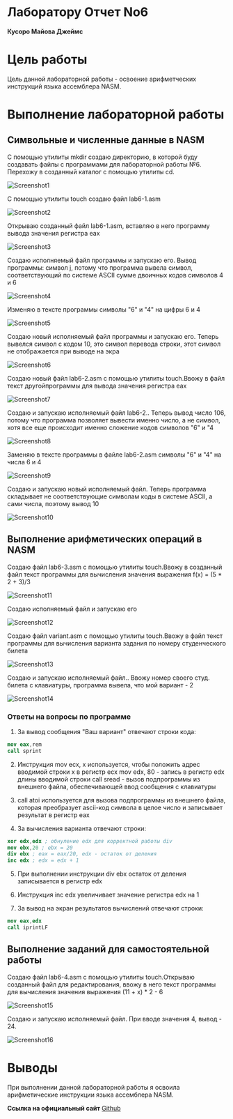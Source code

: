 # **Лаборатору Отчет No6**

**Кусоро Майова Джеймс**

# Цель работы

Цель данной лабораторной работы - освоение арифметческих инструкций языка 
ассемблера NASM.

# Выполнение лабораторной работы

## Символьные и численные данные в NASM

С помощью утилиты mkdir создаю директорию, в которой буду создавать файлы 
с программами для лабораторной работы №6. Перехожу в созданный каталог с 
помощью утилиты cd.

![Screenshot1](images/Screenshot1.png)

С помощью утилиты touch создаю файл lab6-1.asm

![Screenshot2](images/Screenshot2.png)

Открываю созданный файл lab6-1.asm, вставляю в него программу вывода 
значения регистра eax

![Screenshot3](images/Screenshot3.png)

Создаю исполняемый файл программы и запускаю его. Вывод программы: символ j, потому что программа вывела символ, соответствующий по системе 
ASCII сумме двоичных кодов символов 4 и 6 

![Screenshot4](images/Screenshot4.png)

Изменяю в тексте программы символы "6" и "4" на цифры 6 и 4

![Screenshot5](images/Screenshot5.png)

Создаю новый исполняемый файл программы и запускаю его. Теперь вывелся символ с кодом 10, это символ перевода строки, этот символ не отображается при выводе на экра

![Screenshot6](images/Screenshot6.png)

Создаю новый файл lab6-2.asm с помощью утилиты touch.Ввожу в файл текст другойпрограммы для вывода значения регистра eax

![Screenshot7](images/Screenshot7.png)

Создаю и запускаю исполняемый файл lab6-2.. Теперь вывод число 106, потому что программа позволяет вывести именно число, а не символ, хотя все еще происходит именно сложение кодов символов "6" и "4

![Screenshot8](images/Screenshot8.png)

Заменяю в тексте программы в файле lab6-2.asm символы "6" и "4" на числа 6 и 4

![Screenshot9](images/Screenshot9.png)

Создаю и запускаю новый исполняемый файл. Теперь программа складывает не соответствующие символам коды в системе ASCII, а сами числа, поэтому вывод 10

![Screenshot10](images/Screenshot10.png)

## Выполнение арифметических операций в NASM

Создаю файл lab6-3.asm с помощью утилиты touch.Ввожу в созданный файл текст программы для вычисления значения выражения f(x) = (5 * 2 + 3)/3

![Screenshot11](images/Screenshot11.png)

Создаю исполняемый файл и запускаю его

![Screenshot12](images/Screenshot12.png)

Создаю файл variant.asm с помощью  утилиты touch.Ввожу в файл текст программы для вычисления варианта задания по номеру студенческого билета

![Screenshot13](images/Screenshot13.png)

Создаю и запускаю исполняемый файл.. Ввожу номер своего студ. билета с клавиатуры, программа вывела, что мой вариант - 2

![Screenshot14](images/Screenshot14.png)

### Ответы на вопросы по программе

1. За вывод сообщения "Ваш вариант" отвечают строки кода:

```NASM
mov eax,rem
call sprint
```

2. Инструкция mov ecx, x используется, чтобы положить адрес вводимой строки x в регистр ecx
mov edx, 80 - запись в регистр edx длины вводимой строки 
call sread - вызов подпрограммы из внешнего файла, обеспечивающей ввод сообщения с клавиатуры  

3. call atoi используется для вызова подпрограммы из внешнего файла, которая преобразует ascii-код символа в целое число и записывает результат в регистр eax

4. За вычисления варианта отвечают строки:

```NASM
xor edx,edx ; обнуление edx для корректной работы div
mov ebx,20 ; ebx = 20
div ebx ; eax = eax/20, edx - остаток от деления
inc edx ; edx = edx + 1
```

5. При выполнении инструкции div ebx остаток от деления записывается в регистр edx

6. Инструкция inc edx увеличивает значение регистра edx на 1

7. За вывод на экран результатов вычислений отвечают строки:

```NASM
mov eax,edx
call iprintLF
```

## Выполнение заданий для самостоятельной работы

Создаю файл lab6-4.asm с помощью утилиты touch.Открываю созданный файл для редактирования, ввожу в него текст программы для вычисления значения выражения (11 + x) * 2 - 6

![Screenshot15](images/Screenshot15.png)

Создаю и запускаю исполняемый файл. При вводе значения 4, вывод - 24.

![Screenshot16](images/Screenshot16.png)

# Выводы

При выполнении данной лабораторной работы я освоила арифметические инструкции языка ассемблера NASM.

**Ссылка на официальный сайт** [Github](https://github.com/Ushie47/Laboratory-work/tree/main/%D0%90%D1%80%D1%85%D0%B8%D1%82%D0%B5%D0%BA%D1%82%D1%83%D1%80%D0%B0%20%D0%BA%D0%BE%D0%BC%D0%BF%D1%8C%D1%8E%D1%82%D0%B5%D1%80%D0%B0/arch-pc/labs/lab06)



